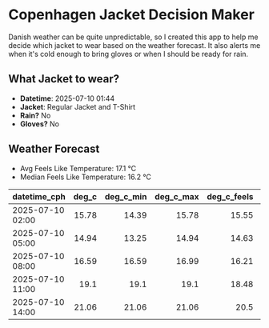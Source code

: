 
# Copenhagen Jacket Decision Maker

Danish weather can be quite unpredictable, so I created this app to help me decide which jacket to wear based on the weather forecast. 
It also alerts me when it's cold enough to bring gloves or when I should be ready for rain.

## What Jacket to wear?

- **Datetime**: 2025-07-10 01:44
- **Jacket**: Regular Jacket and T-Shirt
- **Rain?** No
- **Gloves?** No

## Weather Forecast
- Avg Feels Like Temperature: 17.1 °C
- Median Feels Like Temperature: 16.2 °C

| datetime_cph     |   deg_c |   deg_c_min |   deg_c_max |   deg_c_feels | weather   | wind   | rain   |
|:-----------------|--------:|------------:|------------:|--------------:|:----------|:-------|:-------|
| 2025-07-10 02:00 |   15.78 |       14.39 |       15.78 |         15.55 | Clouds    | Low    | None   |
| 2025-07-10 05:00 |   14.94 |       13.25 |       14.94 |         14.63 | Clouds    | Low    | None   |
| 2025-07-10 08:00 |   16.59 |       16.59 |       16.99 |         16.21 | Clouds    | Low    | None   |
| 2025-07-10 11:00 |   19.1  |       19.1  |       19.1  |         18.48 | Clear     | Low    | None   |
| 2025-07-10 14:00 |   21.06 |       21.06 |       21.06 |         20.5  | Clear     | Low    | None   |
        